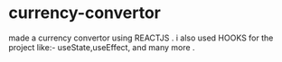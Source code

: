 # currency-convertor
made a currency convertor using REACTJS . i also used HOOKS for the project like:- useState,useEffect, and many more .
